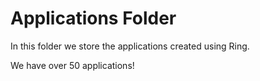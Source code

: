 Applications Folder
===================

In this folder we store the applications created using Ring.

We have over 50 applications!